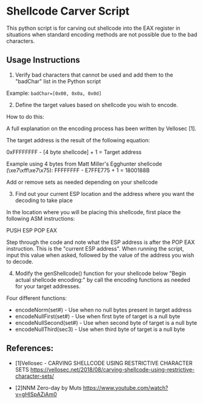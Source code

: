 # Shellcode Carver Script

This python script is for carving out shellcode into the EAX register in situations when standard encoding methods are not possible due to the bad characters.

## Usage Instructions

1. Verify bad characters that cannot be used and add them to the "badChar" list in the Python script

Example: 
`
badChar=[0x00, 0x0a, 0x0d]
`

2. Define the target values based on shellcode you wish to encode. 

How to do this:

A full explanation on the encoding process has been written by Vellosec [1].

The target address is the result of the following equation:

0xFFFFFFFF - [4 byte shellcode] + 1 = Target address

Example using 4 bytes from Matt Miller's Egghunter shellcode (\xe7\xff\xe7\x75):
FFFFFFFF - E7FFE775 + 1 = 1800188B

Add or remove sets as needed depending on your shellcode


3. Find out your current ESP location and the address where you want the decoding to take place

In the location where you will be placing this shellcode, first place the following ASM instructions:

PUSH ESP
POP EAX

Step through the code and note what the ESP address is after the POP EAX instruction. This is the "current ESP address". 
When running the script, input this value when asked, followed by the value of the address you wish to decode.


4. Modify the genShellcode() function for your shellcode below "Begin actual shellcode encoding:" by call the encoding functions as needed for your target addresses.

Four different functions:

- encodeNorm(set#) - Use when no null bytes present in target address
- encodeNullFirst(set#) - Use when first byte of target is a null byte
- encodeNullSecond(set#) - Use when second byte of target is a null byte
- encodeNullThird(sec3) - Use when third byte of target is a null byte


## References:
- [1]Vellosec - CARVING SHELLCODE USING RESTRICTIVE CHARACTER SETS 
https://vellosec.net/2018/08/carving-shellcode-using-restrictive-character-sets/

- [2]NNM Zero-day by Muts
https://www.youtube.com/watch?v=gHISpAZiAm0

